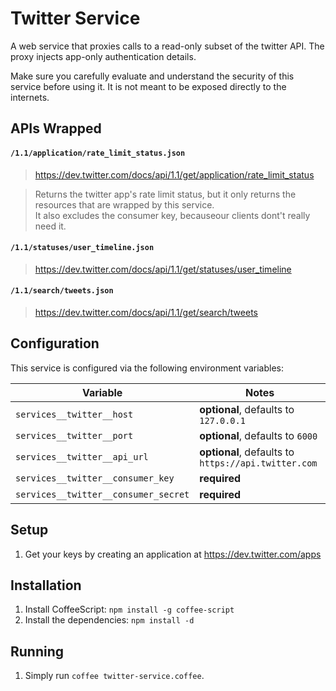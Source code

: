 # Twitter Service

A web service that proxies calls to a read-only subset of the twitter API.
The proxy injects app-only authentication details.

Make sure you carefully evaluate and understand the security of this
service before using it. It is not meant to be exposed directly to the
internets.


## APIs Wrapped

#### `/1.1/application/rate_limit_status.json`
> https://dev.twitter.com/docs/api/1.1/get/application/rate_limit_status

> Returns the twitter app's rate limit status, but it only returns the
> resources that are wrapped by this service. <br>
> It also excludes the consumer key, becauseour clients dont't really need it.


#### `/1.1/statuses/user_timeline.json`
> https://dev.twitter.com/docs/api/1.1/get/statuses/user_timeline


#### `/1.1/search/tweets.json`
> https://dev.twitter.com/docs/api/1.1/get/search/tweets


## Configuration

This service is configured via the following environment variables:

| Variable                              | Notes
| ------------------------------------- | ---------------------------------------------------
| `services__twitter__host`             | **optional**, defaults to `127.0.0.1`
| `services__twitter__port`             | **optional**, defaults to `6000`
| `services__twitter__api_url`          | **optional**, defaults to `https://api.twitter.com`
| `services__twitter__consumer_key`     | **required**
| `services__twitter__consumer_secret`  | **required**


## Setup

1. Get your keys by creating an application at
   https://dev.twitter.com/apps


## Installation

1. Install CoffeeScript: `npm install -g coffee-script`
2. Install the dependencies: `npm install -d`


## Running

1. Simply run `coffee twitter-service.coffee`.
